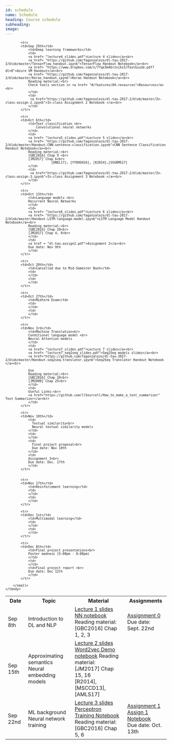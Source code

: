 ```yaml
---
id: schedule
name: Schedule
heading: Course schedule
subheading: 
image: 
---
```


<table class="table table-condensed">
	<tbody>
		<tr>
			<th>Date</th>
			<th>Topic</th>
			<th>Material</th>
			<th>Assignments</th>
		</tr>
		<small>
			<tr>
			<td>Sep 8th</td>
				<td>Introduction to DL and NLP</td>
				<td>
				<a href= "lecture1_slides.pdf">Lecture 1 slides</a><br>
				<a href= "https://github.com/fagonzalezo/dl-tau-2017-2/blob/master/quickIntro2NN.ipynb">NN notebook</a><br>
				Reading material:<br>
				[GBC2016] Chap 1, 2, 3
				</td>
				<td>
				<a href= "assign0.pdf">Assignment 0</a><br>
				Due date: Sept. 22nd
				</td>
			</tr>
			<tr>
			<td>Sep 15th</td>
				<td> Approximating semantics <br>
				Neural embedding models</td>
				<td>
				<a href= "lecture2_slides.pdf">Lecture 2 slides</a><br>
				<a href= "https://github.com/fagonzalezo/dl-tau-2017-2/blob/master/word2vec_demo.ipynb">Word2vec Demo notebook</a>
				Reading material:<br>
				[JM2017] Chap 15, 16 <br>
				[R2014], [MSCCD13], [AMLS17]
				</td>
				<td>
				</td>
			</tr>
                        <tr>
			<td>Sep 22nd</td>
				<td>ML background<br>
				Neural network training</td>
				<td>
				<a href= "lecture3_slides.pdf">Lecture 3 slides</a><br>
				<a href= "https://github.com/fagonzalezo/dl-tau-2017-2/blob/master/perceptron-training.ipynb">Perceptron Training Notebook</a><br>
				Reading material:<br>
				[GBC2016] Chap 5, 6
				</td>
				<td>
				<a href="assign1.pdf"> Assignment 1 </a><br>                          
			     <a href="https://github.com/fagonzalezo/dl-tau-2017-2/blob/master/assign1-nn-word2vec.ipynb"> Assign 1 Notebook </a><br> 
				Due date: Oct. 13th
				</td>
			</tr>

			<tr>
			<td>Sep 29th</td>
				<td>Deep learning frameworks</td>
				<td>
				<a href= "lecture4_slides.pdf">Lecture 4 slides</a><br>
				<a href= "https://github.com/fagonzalezo/dl-tau-2017-2/blob/master/TensorFlow_handout.ipynb">TensorFlow Handout Notebook</a><br>
				<a href= "https://www.dropbox.com/s/7fqe3m4brznjks5/FastGuide.pdf?dl=0">Azure VM Handout</a><br>
				<a href= "https://github.com/fagonzalezo/dl-tau-2017-2/blob/master/Keras_handout.ipynb">Keras Handout Notebook</a><br>
				Reading material:<br>
				Check tools section in <a href= "#/features/04-resources">Resources</a><br>
				</td>
				<td>
			     <a href="https://github.com/fagonzalezo/dl-tau-2017-2/blob/master/In-class-assign-2.ipynb">In-class Assignment 2 Notebook </a><br> 
				</td>
			</tr>

			<tr>
			<td>Oct 6th</td>
				<td>Text classification <br>
                    Convolutional neural networks
				</td>
				<td>
				<a href= "lecture5_slides.pdf">Lecture 5 slides</a><br>
				<a href= "https://github.com/fagonzalezo/dl-tau-2017-2/blob/master/Handout-CNN-sentence-classification.ipynb">CNN Sentence Classification Handout Notebook</a><br>
				Reading material:<br>
				[GBC2016] Chap 9 <br>
				[JM2017] Chap 6<br>		
	                        [DNEL17], [YYDHSH16], [K2014],[SSGRMS17]
				</td>
				<td>
			     <a href="https://github.com/fagonzalezo/dl-tau-2017-2/blob/master/In-class-assign-3.ipynb">In-class Assignment 3 Notebook </a><br> 
				</td>
			</tr>

			<tr>
			<td>Oct 13th</td>
				<td>Language models <br>
				Recurrent Neural Networks
				</td>
				<td>
				<a href= "lecture6_slides.pdf">Lecture 6 slides</a><br>
				<a href= "https://github.com/fagonzalezo/dl-tau-2017-2/blob/master/Handout-LSTM-language-model.ipynb">LSTM Language Model Handout Notebook</a><br>
				Reading material:<br>
				[GBC2016] Chap 10<br>
				[JM2017] Chap 4, 8<br>		
				</td>
				<td>
				<a href = "dl-tau-assign2.pdf">Assignment 2</a><br>
				Due date: Nov 9th 
				</td>
			</tr>

			<tr>
			<td>Oct 20th</td>
				<td>Cancelled due to Mid-Semester Bash</td>
				<td>
				</td>
				<td>
				</td>
			</tr>
		
			<tr>
			<td>Oct 27th</td>
				<td>Midterm Exam</td>
				<td>
				</td>
				<td>
				</td>
			</tr>

			<tr>
			<td>Nov 3rd</td>
				<td>Machine Translation<br> 
				Conditional language model <br>
				Neural Attention models
				</td>
				<td>
				<a href= "lecture7_slides.pdf">Lecture 7 slides</a><br>
				<a href= "lecture7_seq2seq_slides.pdf">Seq2Seq models slides</a><br>
			    <a href="https://github.com/fagonzalezo/dl-tau-2017-2/blob/master/Handout-seq2seq-translator.ipynb">Seq2Seq Translator Handout Notebook </a><br> 

				Use
				Reading material:<br>
				[GBC2016] Chap 10<br>
				[JM2008] Chap 25<br>	
				</td>
				<td>
				Useful Links:<br> 
				<a href="https://github.com/llSourcell/How_to_make_a_text_summarizer" Text Summarizer</a><br>
				</td>
			</tr>

			<tr>
			<td>Nov 10th</td>
				<td>
				  Textual similarity<br>
				  Neural textual similarity models
				</td>
				<td>
				</td>
				<td>
				  Final project proposal<br>
				  Due date: Nov 10th
				</td>
				<td>
				Assignment 3<br> 
				Due date: Dec. 17th
				</td>
			</tr>


			<tr>
			<td>Nov 17th</td>
				<td>Reinforcement learning</td>
				<td>
				</td>
				<td>
				</td>
			</tr>

			<tr>
			<td>Dec 1st</td>
				<td>Multimodal learning</td>
				<td>
				</td>
				<td>
				</td>
			</tr>			

			<tr>
			<td>Dec 8th</td>
				<td>Final project presentations<br>
				Poster madness (5:00pm - 8:00pm)
				</td>
				<td>
				</td>
				<td>Final project report <br>
				Due date: Dec 12th
				</td>
			</tr>

		</small>
	</tbody>
</table>
